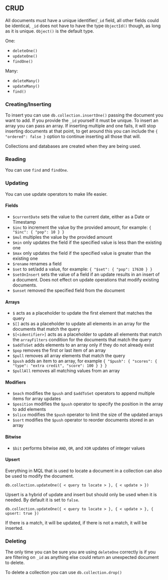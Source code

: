 ## CRUD

All documents must have a unique identifier/`_id` field, all other fields could be identical, `_id` does not have to have the type `ObjectId()` though, as long as it is unique. `Object()` is the default type.

One:

- `deleteOne()`
- `updateOne()`
- `findOne()`

Many:

- `deleteMany()`
- `updateMany()`
- `find()`

### Creating/Inserting

To insert you can use `db.collection.insertOne()` passing the document you want to add. If you provide the `_id` yourself it must be unique. To insert an array you can pass an array. If inserting multiple and one fails, it will stop inserting documents at that point, to get around this you can include the `{ "ordered": false }` option to continue inserting all those that will.

Collections and databases are created when they are being used.

### Reading

You can use `find` and `findOne`.

### Updating

You can use update operators to make life easier.

#### Fields

- `$currentDate` sets the value to the current date, either as a Date or Timestamp
- `$inc` to increment the value by the provided amount, for example: `{ "$inc": { "pop": 10 } }`
- `$mul` multiples the value by the provided amount
- `$min` only updates the field if the specified value is less than the existing one
- `$max` only updates the field if the specified value is greater than the existing one
- `$rename` renames a field
- `$set` to set/add a value, for example: `{ "$set": { "pop": 17630 } }`
- `$setOnInsert` sets the value of a field if an update results in an insert of a document. Does not effect on update operations that modify existing documents.
- `$unset` removed the specified field from the document

#### Arrays

- `$` acts as a placeholder to update the first element that matches the query
- `$[]` acts as a placeholder to update all elements in an array for the documents that match the query
- `$[<identifier>]` acts as a placeholder to update all elements that match the `arrayFilters` condition for the documents that match the query
- `$addToSet` adds elements to an array only if they do not already exist
- `$pop` removes the first or last item of an array
- `$pull` removes all array elements that match the query
- `$push` adds an item to an array, for example `{ "$push": { "scores": { "type": "extra credit", "score": 100 } } }`
- `$pullAll` removes all matching values from an array

#### Modifiers

- `$each` modifies the `$push` and `$addToSet` operators to append multiple items for array updates
- `$position` modifies the `$push` operator to specify the position in the array to add elements
- `$slice` modifies the `$push` operator to limit the size of the updated arrays
- `$sort` modifies the `$push` operator to reorder documents stored in an array

#### Bitwise

- `$bit` performs bitwise `AND`, `OR`, and `XOR` updates of integer values

#### Upsert

Everything in MQL that is used to locate a document in a collection can also be used to modify the document.

```
db.collection.updateOne({ < query to locate > }, { < update > })
```

Upsert is a hybrid of update and insert but should only be used when it is needed. By default it is set to `false`.

```
db.collection.updateOne({ < query to locate > }, { < update > }, { upsert: true })
```

If there is a match, it will be updated, if there is not a match, it will be inserted.

### Deleting

The only time you can be sure you are using `deleteOne` correctly is if you are filtering on `_id` as anything else could return an unexpected document to delete.

To delete a collection you can use `db.collection.drop()`
